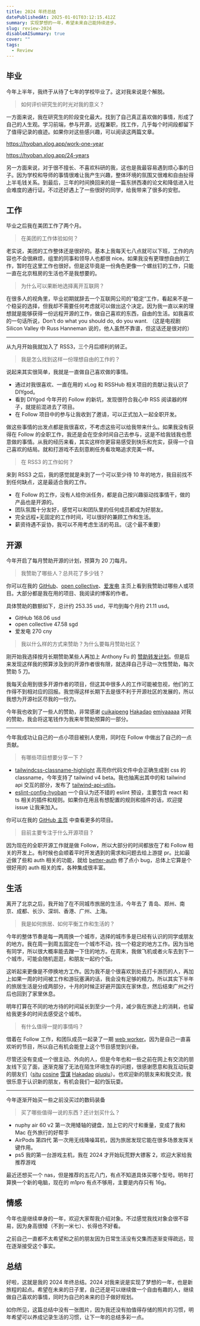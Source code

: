```yaml
---
title: 2024 年终总结
datePublishedAt: 2025-01-01T03:12:15.412Z
summary: 实现梦想的一年，希望未来自己能持续进步。
slug: review-2024
disableAISummary: true
cover: ""
tags:
  - Review
---
```


## 毕业

今年上半年，我终于从待了七年的学校毕业了。这对我来说是个解脱。

> 如何评价研究生的时光对我的意义？

一方面来说，我在研究生的阶段变化最大。找到了自己真正喜欢做的事情，形成了自己的人生观。学习前端，参与开源，远程兼职，找工作，几乎每个时间段都留下了值得记录的痕迹。如果你对这些感兴趣，可以阅读这两篇文章。

https://hyoban.xlog.app/work-one-year

https://hyoban.xlog.app/24-years

另一方面来说，对于很不擅长、不喜欢科研的我，这也是我最容易遇到烦心事的日子。因为学校和导师的事情很难让我产生兴趣，整体环境的氛围又很难和自由扯得上半毛钱关系。到最后，三年的时间换回来的是一篇东拼西凑的论文和降低进入社会难度的通行证。不过还好遇上了一些很好的同学，给我带来了很多的安慰。

## 工作

毕业之后我在美团工作了两个月。

> 在美团的工作体验如何？

老实说，美团的工作整体还是很好的。基本上我每天七八点就可以下班，工作的内容也不会很麻烦，组里的同事和领导人也都很 nice。如果我没有更理想自由的工作，暂时在这里工作也很好。但是这毕竟是一份角色更像一个螺丝钉的工作，只能一直在北京租房的生活也不是我想要的。

> 为什么可以果断地选择离开互联网？

在很多人的视角里，毕业初期就辞去一个互联网公司的“稳定“工作，看起来不是一个稳妥的选择，但我却不需要任何考虑就可以做出这个决定。因为我一直以来的理想就是能够获得一份远程开源的工作，做自己喜欢的东西，自由的生活。如我喜欢的一句话所说，Don’t do what you should do, do you want. （这是电视剧 Silicon Valley 中 Russ Hanneman 说的，他人虽然不靠谱，但这话还是很对的）

---

从九月开始我就加入了 RSS3，三个月后顺利的转正。

> 我是怎么找到这样一份理想自由的工作的？

说起来其实很简单，我就是一直做自己喜欢做的事情。

- 通过对我很喜欢、一直在用的 xLog 和 RSSHub 相关项目的贡献让我认识了 DIYgod。
- 看到 DIYgod 今年开的 Follow 的新坑，发现很符合我心中 RSS 阅读器的样子，就提前混进去了项目。
- 在 Follow 项目中的参与让我收到了邀请，可以正式加入一起全职开发。

做这些事情的出发点都是我很喜欢，不考虑这些可以给我带来什么。如果我没有获得在 Follow 的全职工作，我还是会在空余时间自己去参与，这是不给我钱我也愿意做的事情。从我的经历来看，其实这样你更容易感受到快乐和充实，获得一个自己喜欢的结局。就和打游戏不去刻意刷任务看攻略追求完美一样。

> 在 RSS3 的工作如何？

来到 RSS3 之后，我的感觉就是来到了一个可以至少待 10 年的地方，我目前找不到任何缺点，这是最适合我的工作。

- 在 Follow 的工作，没有人给你派任务，都是自己按兴趣驱动找事情干，做的产品也是开源的。
- 团队氛围十分友好，感觉可以和团队里的任何成员都成为好朋友。
- 完全远程+无固定的工作时间，可以很好的兼顾工作和生活。
- 薪资待遇不妥协，我可以不用考虑生活的苟且。（这个最不重要）

## 开源

今年开启了每月赞助开源的计划，预算为 20 刀每月。

> 我赞助了哪些人？总共花了多少钱？

你可以在我的 [GitHub](https://github.com/hyoban?tab=sponsoring)、[open collective](https://opencollective.com/hyoban)、[爱发电](https://afdian.com/a/hyoban) 主页上看到我赞助过哪些人或项目。大部分都是我在用的项目、我阅读的博客的作者。

具体赞助的数额如下，总计约 253.35 usd，平均到每个月约 21.11 usd。

- GitHub 168.06 usd
- open collective 47.58 sgd
- 爱发电 270 cny

> 我以什么样的方式来赞助？为什么要每月赞助社区？

刚开始我选择按月长期赞助某些人再加上 Anthony Fu 的 [赞助转发计划](https://antfu.me/posts/sponsorship-forwarding)。但是后来发现这样我的预算涉及到的开源作者很有限，就选择自己手动一次性赞助，每次赞助 5 刀。

我每天会用到很多开源作者的项目，但这其中很多人的工作可能被忽视，他们的工作得不到相对应的回报。我觉得这样长期下去是很不利于开源社区的发展的，所以我想为开源社区尽我的一份力。

今年我也收到了一些人的赞助，非常感谢 [cuikaipeng](https://github.com/cuikaipeng) [Hakadao](https://afdian.com/a/Hakadao) [emiyaaaaa](https://afdian.com/a/emiyaaaaa) 对我的赞助，我会将这笔钱作为我来年赞助预算的一部分。

---

今年我成功让自己的一点小项目被别人使用，同时在 Follow 中做出了自己的一点贡献。

> 有哪些项目想要分享一下？

- [tailwindcss-classname-highlight](https://github.com/hyoban/tailwindcss-classname-highlight) 高亮你代码文件中会正确生成到 css 的 classname，今年支持了 tailwind v4 beta。我也抽离出其中的和 tailwind api 交互的部分，发布了 [tailwind-api-utils](https://github.com/hyoban/tailwind-api-utils)。
- [eslint-config-hyoban](https://github.com/hyoban/eslint-config-hyoban) 一个自认为还不错的 eslint 预设，主要包含 react 和 ts 相关的插件和规则。如果你在用且有想配置的规则和插件的话，欢迎提 issue 让我来加入。

你可以在我的 [GitHub 主页](https://github.com/hyoban) 中查看更多的项目。

> 目前主要专注于什么开源项目？

因为现在的全职开源工作就是做 Follow，所以大部分的时间都放在了和 Follow 相关的开发上。有时候也会顺着平时开发遇到的需求和问题去给上游提 pr。比如最近做了些和 auth 相关的功能，就给 [better-auth](https://better-auth.com) 修了点小 bug，总体上它算是个很好用的 auth 相关的库，各种集成很丰富。

## 生活

离开了北京之后，我开始了在不同城市旅居的生活，今年去了 青岛、郑州、南京、成都、长沙、深圳、香港、广州、上海。

> 我是如何旅居、如何平衡工作和生活的？

今年的整体节奏是每一两周换一个城市，选择的城市多是已经有认识的同学或朋友的地方。我在周一到周五固定在一个城市不动，找一个稳定的地方工作。因为当地有同学，所以很大概率能去蹭一下住的地方。在周末，我做飞机或者火车去到下一个城市，可能会随机逛逛，和朋友一起约个饭。

这听起来更像是不停换地方工作。因为我不是个很喜欢到处去打卡游历的人，再加上如果一周的时间被工作和游玩塞满的话，我会没有足够的精力。所以其实下半年的旅居生活是分成两部分，十月的时候正好避开国庆在家休息，然后结束广州之行后也回到了家里休息。

明年打算在不同的地方待的时间延长到至少一个月，减少我在旅途上的消耗，也留给我更多的时间去感受这个城市。

> 有什么值得一提的事情吗？

借着在 Follow 工作，和团队成员一起录了一期 [web worker](https://www.xiaoyuzhoufm.com/episode/67489d8c0ed328720a0ed3ca)。因为是自己一直喜欢听的节目，所以自己有机会能登上这个节目感觉到兴奋。

尽管还没有变成一个很主动、外向的人，但是今年也和一些之前在网上有交流的朋友线下见了面，逐渐克服了无法在陌生环境生存的问题，很感谢愿意和我互动玩耍的朋友们（[situ](https://x.com/situ200l) [cosine](https://x.com/_cosine_x) [雪谋](https://x.com/YukiHakarigoto) [Hakadao](https://x.com/Hakadaooo) [qiuqiu](https://x.com/0xqiuqiuu)）。也欢迎新的朋友来和我交流，我很乐意于认识新的朋友，有机会我们一起约饭玩耍。

---

今年逐渐开始买一些之前没买过的数码装备

> 买了哪些值得一说的东西？还计划买什么？

- nuphy air 60 v2 第一次用矮轴的键盘，加上它的尺寸和重量，变成了我和 Mac 在外旅行的好帮手
- AirPods 第四代 第一次用无线降噪耳机，因为旅居发现它能在很多场景发挥关键作用。
- ps5 我的第一台游戏主机，我在 2024 才开始玩荒野大镖客 2，欢迎大家给我推荐游戏

最近还想买一个 nas，但是推荐的五花八门，有点不知道具体买哪个型号。明年打算换一个新的电脑，现在的 m1pro 有点不够用，主要是内存只有 16g。

## 情感

今年也是继续单身的一年，欢迎大家帮我介绍对象。不过感觉我找对象会很不容易，因为身高很矮（不到一米七）、长得也不好看。

之前自己一直都不太希望和之前的朋友因为日常生活没有交集而逐渐变得疏远，现在逐渐接受这个事实。

## 总结

好啦，这就是我的 2024 年终总结。2024 对我来说是实现了梦想的一年，也是新旅程的起点。希望在未来的日子里，自己还是可以继续做一个自由有趣的人，继续做自己喜欢的事情，同时为自己的未来的日子做好规划。

如你所见，这篇总结中没有一张图片，因为我还没有拍值得存储的照片的习惯，明年希望可以养成记录生活的习惯，让下一年的总结多彩一点。

